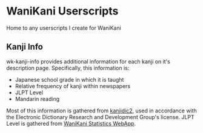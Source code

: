 WaniKani Userscripts
====================

Home to any userscripts I create for WaniKani

Kanji Info
----------

wk-kanji-info provides additional information for each kanji on it's description page. Specifically, this information is:

- Japanese school grade in which it is taught
- Relative frequency of kanji within newspapers
- JLPT Level
- Mandarin reading

Most of this information is gathered from [kanjidic2](http://www.edrdg.org/kanjidic/kanjd2index.html), used in accordance with the Electronic Dictionary Research and Development Group's license. JLPT Level is gathered from [WaniKani Statistics WebApp](http://peterkinnaird.eu/kani/?#kanji). 
